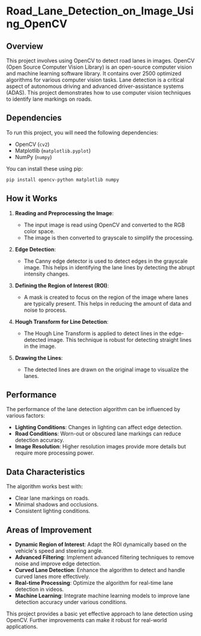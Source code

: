 # Road_Lane_Detection_on_Image_Using_OpenCV

## Overview
This project involves using OpenCV to detect road lanes in images. OpenCV (Open Source Computer Vision Library) is an open-source computer vision and machine learning software library. It contains over 2500 optimized algorithms for various computer vision tasks. Lane detection is a critical aspect of autonomous driving and advanced driver-assistance systems (ADAS). This project demonstrates how to use computer vision techniques to identify lane markings on roads.

## Dependencies
To run this project, you will need the following dependencies:
- OpenCV (`cv2`)
- Matplotlib (`matplotlib.pyplot`)
- NumPy (`numpy`)

You can install these using pip:
```sh
pip install opencv-python matplotlib numpy
```

## How it Works
1. **Reading and Preprocessing the Image**: 
   - The input image is read using OpenCV and converted to the RGB color space.
   - The image is then converted to grayscale to simplify the processing.

2. **Edge Detection**:
   - The Canny edge detector is used to detect edges in the grayscale image. This helps in identifying the lane lines by detecting the abrupt intensity changes.

3. **Defining the Region of Interest (ROI)**:
   - A mask is created to focus on the region of the image where lanes are typically present. This helps in reducing the amount of data and noise to process.

4. **Hough Transform for Line Detection**:
   - The Hough Line Transform is applied to detect lines in the edge-detected image. This technique is robust for detecting straight lines in the image.

5. **Drawing the Lines**:
   - The detected lines are drawn on the original image to visualize the lanes.

## Performance
The performance of the lane detection algorithm can be influenced by various factors:
- **Lighting Conditions**: Changes in lighting can affect edge detection.
- **Road Conditions**: Worn-out or obscured lane markings can reduce detection accuracy.
- **Image Resolution**: Higher resolution images provide more details but require more processing power.

## Data Characteristics
The algorithm works best with:
- Clear lane markings on roads.
- Minimal shadows and occlusions.
- Consistent lighting conditions.

## Areas of Improvement
- **Dynamic Region of Interest**: Adapt the ROI dynamically based on the vehicle's speed and steering angle.
- **Advanced Filtering**: Implement advanced filtering techniques to remove noise and improve edge detection.
- **Curved Lane Detection**: Enhance the algorithm to detect and handle curved lanes more effectively.
- **Real-time Processing**: Optimize the algorithm for real-time lane detection in videos.
- **Machine Learning**: Integrate machine learning models to improve lane detection accuracy under various conditions. 

This project provides a basic yet effective approach to lane detection using OpenCV. Further improvements can make it robust for real-world applications.
